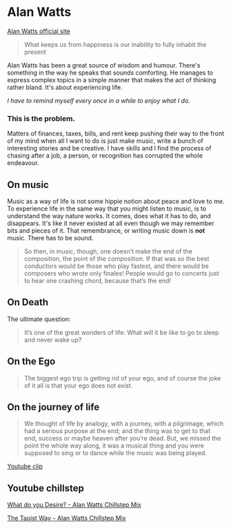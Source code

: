 

# Alan Watts

[Alan Watts official site](https://alanwatts.org/)

>What keeps us from happiness is our inability to fully inhabit the present

Alan Watts has been a great source of wisdom and humour.  There's something in the way he speaks that sounds comforting.  He manages to express complex topics in a simple manner that makes the act of thinking rather bland.  It's about experiencing life.

*I have to remind myself every once in a while to enjoy what I do.*  

### **This is the problem.**  

Matters of finances, taxes, bills, and rent keep pushing their way to the front of my mind when all I want to do is just make music, write a bunch of interesting stories and be creative.  I have skills and I find the process of chasing after a job, a person, or recognition has corrupted the whole endeavour.  

## On music

Music as a way of life is not some hippie notion about peace and love to me.  To experience life in the same way that you might listen to music, is to understand the way nature works.  It comes, does what it has to do, and disappears.  It's like it never existed at all even though we may remember bits and pieces of it.  That remembrance, or writing music down is **not** music.  There has to be sound. 

>So then, in music, though, one doesn’t make the end of the composition, the point of the composition. If that was so the best conductors would be those who play fastest, and there would be composers who wrote only finales! People would go to concerts just to hear one crashing chord, because that’s the end!

## On Death

The ultimate question:

>It’s one of the great wonders of life: What will it be like to go to sleep and never wake up?



## On the Ego

>The biggest ego trip is getting rid of your ego, and of course the joke of it all is that your ego does not exist.

## On the journey of life

>We thought of life by analogy, with a journey, with a pilgrimage, which had a serious purpose at the end; and the thing was to get to that end, success or maybe heaven after you’re dead. But, we missed the point the whole way along, it was a musical thing and you were supposed to sing or to dance while the music was being played.

[Youtube clip](https://www.youtube.com/watch?v=qHnIJeE3LAI)

## Youtube chillstep

[What do you Desire? - Alan Watts Chillstep Mix](https://www.youtube.com/watch?v=C95mo4Q3izc)

[The Taoist Way - Alan Watts Chillstep Mix](https://www.youtube.com/watch?v=Jbu-OTEHnf8)
